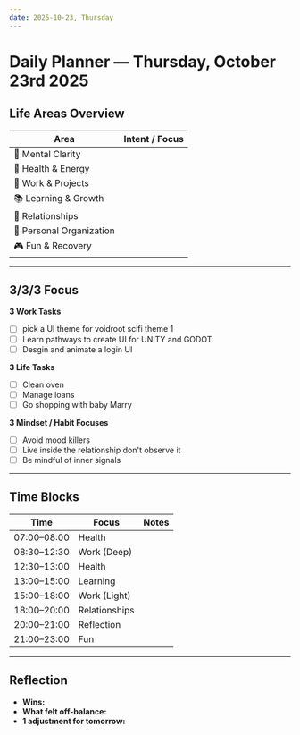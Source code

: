 ```yaml
---
date: 2025-10-23, Thursday
---
```


# Daily Planner — Thursday, October 23rd 2025

## Life Areas Overview
| Area                     | Intent / Focus |
| ------------------------ | -------------- |
| 🧠 Mental Clarity        |                |
| 💪 Health & Energy       |                |
| 💼 Work & Projects       |                |
| 📚 Learning & Growth     |                |
| 💞 Relationships         |                |
| 🏡 Personal Organization |                |
| 🎮 Fun & Recovery        |                |

---

## 3/3/3 Focus
**3 Work Tasks**
- [ ] pick a UI theme for voidroot scifi theme 1
- [ ] Learn pathways to create UI for UNITY and GODOT
- [ ] Desgin and animate a login UI

**3 Life Tasks**
- [ ] Clean oven
- [ ] Manage loans
- [ ] Go shopping with baby Marry

**3 Mindset / Habit Focuses**
- [ ] Avoid mood killers
- [ ] Live inside the relationship don't observe it
- [ ] Be mindful of inner signals

---

## Time Blocks
| Time        | Focus         | Notes |
| ----------- | ------------- | ----- |
| 07:00–08:00 | Health        |       |
| 08:30–12:30 | Work (Deep)   |       |
| 12:30–13:00 | Health        |       |
| 13:00–15:00 | Learning      |       |
| 15:00–18:00 | Work (Light)  |       |
| 18:00–20:00 | Relationships |       |
| 20:00–21:00 | Reflection    |       |
| 21:00–23:00 | Fun           |       |

---

## Reflection
- **Wins:**  
- **What felt off-balance:**  
- **1 adjustment for tomorrow:**  
